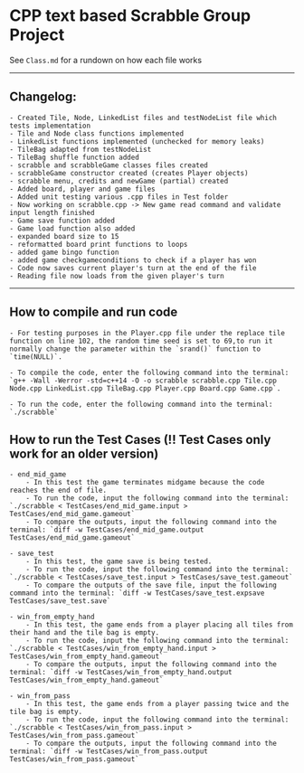 # CPP text based Scrabble Group Project

See `Class.md` for a rundown on how each file works

***

## Changelog:
    - Created Tile, Node, LinkedList files and testNodeList file which tests implementation
    - Tile and Node class functions implemented
    - LinkedList functions implemented (unchecked for memory leaks)
    - TileBag adapted from testNodeList
    - TileBag shuffle function added
    - scrabble and scrabbleGame classes files created
    - scrabbleGame constructor created (creates Player objects)
    - scrabble menu, credits and newGame (partial) created
    - Added board, player and game files
    - Added unit testing various .cpp files in Test folder
    - Now working on scrabble.cpp -> New game read command and validate input length finished
    - Game save function added
    - Game load function also added
    - expanded board size to 15
    - reformatted board print functions to loops
    - added game bingo function
    - added game checkgameconditions to check if a player has won
    - Code now saves current player's turn at the end of the file
    - Reading file now loads from the given player's turn

***

## How to compile and run code
    - For testing purposes in the Player.cpp file under the replace tile function on line 102, the random time seed is set to 69,to run it normally change the parameter within the `srand()` function to `time(NULL)`.

    - To compile the code, enter the following command into the terminal: `g++ -Wall -Werror -std=c++14 -O -o scrabble scrabble.cpp Tile.cpp Node.cpp LinkedList.cpp TileBag.cpp Player.cpp Board.cpp Game.cpp`.

    - To run the code, enter the following command into the terminal: `./scrabble`

## How to run the Test Cases (!! Test Cases only work for an older version)
    - end_mid_game
        - In this test the game terminates midgame because the code reaches the end of file.
        - To run the code, input the following command into the terminal: `./scrabble < TestCases/end_mid_game.input > TestCases/end_mid_game.gameout`
        - To compare the outputs, input the following command into the terminal: `diff -w TestCases/end_mid_game.output TestCases/end_mid_game.gameout`

    - save_test
        - In this test, the game save is being tested.
        - To run the code, input the following command into the terminal: `./scrabble < TestCases/save_test.input > TestCases/save_test.gameout`
        - To compare the outputs of the save file, input the following command into the terminal: `diff -w TestCases/save_test.expsave TestCases/save_test.save`

    - win_from_empty_hand
        - In this test, the game ends from a player placing all tiles from their hand and the tile bag is empty.
        - To run the code, input the following command into the terminal: `./scrabble < TestCases/win_from_empty_hand.input > TestCases/win_from_empty_hand.gameout`
        - To compare the outputs, input the following command into the terminal: `diff -w TestCases/win_from_empty_hand.output TestCases/win_from_empty_hand.gameout`

    - win_from_pass
        - In this test, the game ends from a player passing twice and the tile bag is empty.
        - To run the code, input the following command into the terminal: `./scrabble < TestCases/win_from_pass.input > TestCases/win_from_pass.gameout`
        - To compare the outputs, input the following command into the terminal: `diff -w TestCases/win_from_pass.output TestCases/win_from_pass.gameout`